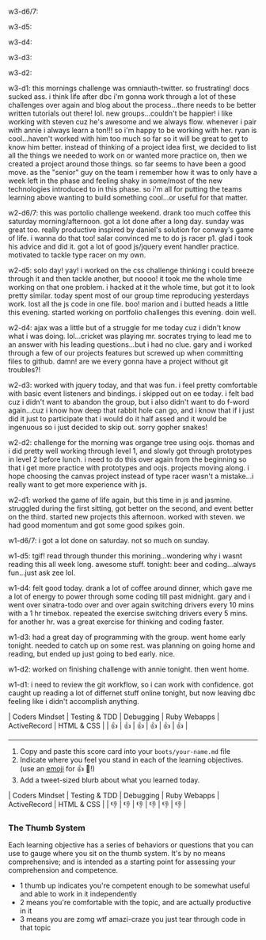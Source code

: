 w3-d6/7:

w3-d5:

w3-d4:

w3-d3:

w3-d2:

w3-d1: this mornings challenge was omniauth-twitter. so frustrating! docs sucked ass. i think life after dbc i'm gonna work through a lot of these challenges over again and blog about the process...there needs to be better written tutorials out there! lol. new groups...couldn't be happier! i like working with steven cuz he's awesome and we always flow. whenever i pair with annie i always learn a ton!!! so i'm happy to be working with her. ryan is cool...haven't worked with him too much so far so it will be great to get to know him better. instead of thinking of a project idea first, we decided to list all the things we needed to work on or wanted more practice on, then we created a project around those things. so far seems to have been a good move. as the "senior" guy on the team i remember how it was to only have a week left in the phase and feeling shaky in some/most of the new technologies introduced to in this phase. so i'm all for putting the teams learning above wanting to build something cool...or useful for that matter.

w2-d6/7: this was portolio challenge weekend. drank too much coffee this saturday morning/afternoon. got a lot done after a long day. sunday was great too. really productive inspired by daniel's solution for conway's game of life. i wanna do that too! salar convinced me to do js racer p1. glad i took his advice and did it. got a lot of good js/jquery event handler practice. motivated to tackle type racer on my own.

w2-d5: solo day! yay! i worked on the css challenge thinking i could breeze through it and then tackle another, but noooo! it took me the whole time working on that one problem. i hacked at it the whole time, but got it to look pretty similar. today spent most of our group time reproducing yesterdays work. lost all the js code in one file. boo! marion and i butted heads a little this evening. started working on portfolio challenges this evening. doin well.

w2-d4: ajax was a little but of a struggle for me today cuz i didn't know what i was doing. lol...cricket was playing mr. socrates trying to lead me to an answer with his leading questions...but i had no clue. gary and i worked through a few of our projects features but screwed up when committing files to github. damn! are we every gonna have a project without git troubles?!

w2-d3: worked with jquery today, and that was fun. i feel pretty comfortable with basic event listeners and bindings. i skipped out on ee today. i felt bad cuz i didn't want to abandon the group, but i also didn't want to do f-word again...cuz i know how deep that rabbit hole can go, and i know that if i just did it just to participate that i would do it half assed and it would be ingenuous so i just decided to skip out. sorry gopher snakes!

w2-d2: challenge for the morning was organge tree using oojs. thomas and i did pretty well working through level 1, and slowly got through prototypes in level 2 before lunch. i need to do this over again from the beginning so that i get more practice with prototypes and oojs. projects moving along. i hope choosing the canvas project instead of type racer wasn't a mistake...i really want to get more experience with js.

w2-d1: worked the game of life again, but this time in js and jasmine. struggled during the first sitting, got better on the second, and event better on the third. started new projects this afternoon. worked with steven. we had good momentum and got some good spikes goin.

w1-d6/7: i got a lot done on saturday. not so much on sunday.

w1-d5:
tgif! read through thunder this morining...wondering why i wasnt reading this all week long. awesome stuff. tonight: beer and coding...always fun...just ask zee lol.

w1-d4:
felt good today. drank a lot of coffee around dinner, which gave me a lot of energy to power through some coding till past midnight. gary and i went over sinatra-todo over and over again switching drivers every 10 mins with a 1 hr timebox. repeated the exercise switching drivers every 5 mins. for another hr. was a great exercise for thinking and coding faster.

w1-d3:
had a great day of programming with the group. went home early tonight. needed to catch up on some rest. was planning on going home and reading, but ended up just going to bed early. nice.

w1-d2:
worked on finishing challenge with annie tonight. then went home.

w1-d1:
i need to review the git workflow, so i can work with confidence. got caught up reading a lot of differnet stuff online tonight, but now leaving dbc feeling like i didn't accomplish anything.

| Coders Mindset | Testing & TDD | Debugging    | Ruby Webapps | ActiveRecord | HTML & CSS   |
| :+1:           |  :+1:         |  :+1:        |   :+1:       |     :+1:     |   :+1:       |

-------------------------------------------------------------------------

1. Copy and paste this score card into your `boots/your-name.md` file
2. Indicate where you feel you stand in each of the learning objectives.
   (use an [emoji](http://www.emoji-cheat-sheet.com/) for :+1: :gem:!)
3. Add a tweet-sized blurb about what you learned today.


| Coders Mindset | Testing & TDD | Debugging    | Ruby Webapps | ActiveRecord | HTML & CSS   |
| :thumbsdown:   | :thumbsdown:  | :thumbsdown: | :thumbsdown: | :thumbsdown: | :thumbsdown: |

### The Thumb System

Each learning objective has a series of behaviors or questions that you can use
to gauge where you sit on the thumb system. It's by no means comprehensive; and
is intended as a starting point for assessing your comprehension and competence.

* 1 thumb up indicates you're competent enough to be somewhat useful and able to
  work in it independently
* 2 means you're comfortable with the topic, and are actually productive in it
* 3 means you are zomg wtf amazi-craze you just tear through code in that topic

